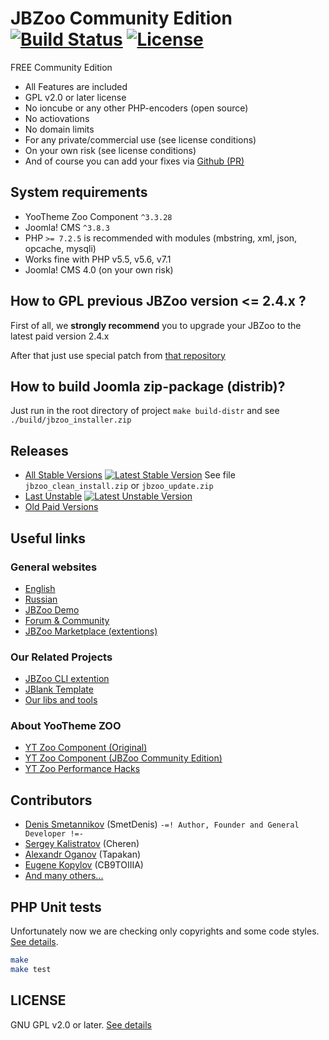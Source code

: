 # JBZoo Community Edition [![Build Status](https://travis-ci.org/JBZoo/JBZoo.svg?branch=master)](https://travis-ci.org/JBZoo/JBZoo) [![License](https://poser.pugx.org/JBZoo/JBZoo/license)](https://packagist.org/packages/JBZoo/JBZoo)

FREE Community Edition

 * All Features are included
 * GPL v2.0 or later license
 * No ioncube or any other PHP-encoders (open source)
 * No actiovations
 * No domain limits
 * For any private/commercial use (see license conditions)
 * On your own risk (see license conditions)
 * And of course you can add your fixes via [Github (PR)](https://github.com/JBZoo/JBZoo/blob/master/PULL_REQUEST_TEMPLATE.md)


## System requirements
 * YooTheme Zoo Component `^3.3.28`
 * Joomla! CMS `^3.8.3`
 * PHP `>= 7.2.5` is recommended with modules (mbstring, xml, json, opcache, mysqli)
 * Works fine with PHP v5.5, v5.6, v7.1
 * Joomla! CMS 4.0 (on your own risk)

## How to GPL previous JBZoo version <= 2.4.x ?
First of all, we **strongly recommend** you to upgrade your JBZoo to the latest paid version 2.4.x

After that just use special patch from [that repository](https://github.com/JBZoo/JBZoo-2-GPL-patches)

## How to build Joomla zip-package (distrib)?
Just run in the root directory of project `make build-distr` and see `./build/jbzoo_installer.zip`


## Releases
 * [All Stable Versions](https://github.com/JBZoo/JBZoo/releases) [![Latest Stable Version](https://poser.pugx.org/jbzoo/jbzoo/v/stable)](https://github.com/JBZoo/JBZoo/releases) See file `jbzoo_clean_install.zip` or `jbzoo_update.zip`
 * [Last Unstable](https://github.com/JBZoo/JBZoo/archive/master.zip) [![Latest Unstable Version](https://poser.pugx.org/jbzoo/jbzoo/v/unstable)](https://github.com/JBZoo/JBZoo/archive/master.zip)
 * [Old Paid Versions](http://clientarea.jbzoo.com)

## Useful links
### General websites
 * [English](http://jbzoo.com)
 * [Russian](http://jbzoo.ru)
 * [JBZoo Demo](http://demo.jbzoo.com)
 * [Forum & Community](http://forum.jbzoo.com)
 * [JBZoo Marketplace (extentions)](http://forum.jbzoo.com/files/)

### Our Related Projects
 * [JBZoo CLI extention](https://github.com/JBZoo/CCK-Cli)
 * [JBlank Template](https://github.com/JBZoo/JBlank)
 * [Our libs and tools](https://github.com/JBZoo)

### About YooTheme ZOO
 * [YT Zoo Component (Original)](https://www.yootheme.com/zoo)
 * [YT Zoo Component (JBZoo Community Edition)](https://github.com/JBZoo/YOOtheme-Zoo)
 * [YT Zoo Performance Hacks](https://github.com/JBZoo/Zoo-Hacks)


## Contributors
 * [Denis Smetannikov](https://github.com/SmetDenis) (SmetDenis) `-=! Author, Founder and General Developer !=-`
 * [Sergey Kalistratov](https://github.com/Cheren) (Cheren)
 * [Alexandr Oganov](https://github.com/Tapakan) (Tapakan)
 * [Eugene Kopylov](https://github.com/CB9TOIIIA) (CB9TOIIIA)
 * [And many others...](https://github.com/JBZoo/JBZoo/graphs/contributors)


## PHP Unit tests
Unfortunately now we are checking only copyrights and some code styles. [See details](https://travis-ci.org/JBZoo/JBZoo).

```sh
make
make test
```

## LICENSE
GNU GPL v2.0 or later. [See details](https://github.com/JBZoo/JBZoo/blob/master/LICENSE.md)
